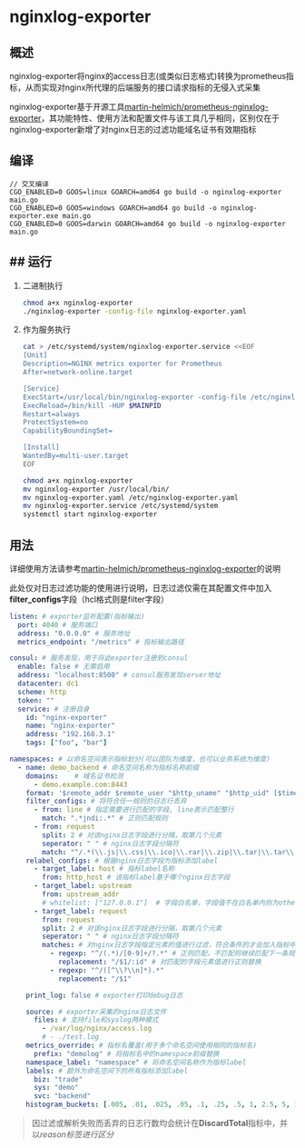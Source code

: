 # nginxlog-exporter

## 概述

nginxlog-exporter将nginx的access日志(或类似日志格式)转换为prometheus指标，从而实现对nginx所代理的后端服务的接口请求指标的无侵入式采集

nginxlog-exporter基于开源工具[martin-helmich/prometheus-nginxlog-exporter](https://github.com/martin-helmich/prometheus-nginxlog-exporter)，其功能特性、使用方法和配置文件与该工具几乎相同，区别仅在于nginxlog-exporter新增了对nginx日志的过滤功能域名证书有效期指标

## 编译

```shell
// 交叉编译
CGO_ENABLED=0 GOOS=linux GOARCH=amd64 go build -o nginxlog-exporter main.go
CGO_ENABLED=0 GOOS=windows GOARCH=amd64 go build -o nginxlog-exporter.exe main.go
CGO_ENABLED=0 GOOS=darwin GOARCH=amd64 go build -o nginxlog-exporter main.go
```

## ## 运行

1. 二进制执行

   ```bash
   chmod a+x nginxlog-exporter
   ./nginxlog-exporter -config-file nginxlog-exporter.yaml
   ```
2. 作为服务执行

   ```bash
   cat > /etc/systemd/system/nginxlog-exporter.service <<EOF
   [Unit]
   Description=NGINX metrics exporter for Prometheus
   After=network-online.target

   [Service]
   ExecStart=/usr/local/bin/nginxlog-exporter -config-file /etc/nginxlog-exporter.yaml
   ExecReload=/bin/kill -HUP $MAINPID
   Restart=always
   ProtectSystem=no
   CapabilityBoundingSet=

   [Install]
   WantedBy=multi-user.target
   EOF

   chmod a+x nginxlog-exporter
   mv nginxlog-exporter /usr/local/bin/
   mv nginxlog-exporter.yaml /etc/nginxlog-exporter.yaml
   mv nginxlog-exporter.service /etc/systemd/system
   systemctl start nginxlog-exporter
   ```

## 用法

详细使用方法请参考[martin-helmich/prometheus-nginxlog-exporter](https://github.com/martin-helmich/prometheus-nginxlog-exporter)的说明

此处仅对日志过滤功能的使用进行说明，日志过滤仅需在其配置文件中加入**filter_configs**字段（hcl格式则是filter字段）

```yaml
listen: # exporter监听配置(指标输出)
  port: 4040 # 服务端口
  address: "0.0.0.0" # 服务地址
  metrics_endpoint: "/metrics" # 指标输出路径

consul: # 服务发现，用于将此exporter注册到consul
  enable: false # 无需启用
  address: "localhost:8500" # consul服务发现server地址
  datacenter: dc1
  scheme: http
  token: ""
  service: # 注册自身
    id: "nginx-exporter"
    name: "nginx-exporter"
    address: "192.168.3.1"
    tags: ["foo", "bar"]

namespaces: # 以命名空间表示指标划分(可以团队为维度，也可以业务系统为维度)
  - name: demo_backend # 命名空间名称为指标名称前缀
    domains:    # 域名证书检测
      - demo.example.com:8443
    format: '$remote_addr $remote_user "$http_uname" "$http_uid" [$time_iso8601] $status "$request" $http_host $request_time "$upstream_response_time" $body_bytes_sent "$upstream_addr" "$upstream_status" "$http_referer" "$http_user_agent" "$http_x_forwarded_for"' # nginx access日志格式(与nginx配置文件中保持一致)
    filter_configs: # 将符合任一规则的日志行丢弃
      - from: line # 指定需要进行匹配的字段, line表示匹配整行
        match: ".*jndi:.*" # 正则匹配规则
      - from: request
        split: 2 # 对该nginx日志字段进行分隔，取第几个元素
        seperator: " " # nginx日志字段分隔符
        match: "^/.*(\\.js|\\.css|\\.ico|\\.rar|\\.zip|\\.tar|\\.tar\\.gz|\\.tgz|\\.gzip)" # 正则匹配规则
    relabel_configs: # 根据nginx日志字段为指标添加label
      - target_label: host # 指标label名称
        from: http_host # 该指标label基于哪个nginx日志字段
      - target_label: upstream
        from: upstream_addr
        # whitelist: ["127.0.0.1"]  # 字段白名单，字段值不在白名单内则为other
      - target_label: request
        from: request
        split: 2 # 对该nginx日志字段进行分隔，取第几个元素
        seperator: " " # nginx日志字段分隔符
        matches: # 对nginx日志字段指定元素的值进行过滤，符合条件的才会加入指标中
          - regexp: "^/(.*)/[0-9]+/?.*" # 正则匹配，不匹配则继续匹配下一条规则
            replacement: "/$1/:id" # 对匹配的字段元素值进行正则替换
          - regexp: "^/([^\\?\\n]*).*"
            replacement: "/$1"

    print_log: false # exporter打印debug日志

    source: # exporter采集的nginx日志文件
      files: # 支持file和syslog两种模式
        - /var/log/nginx/access.log
        # - ./test.log
    metrics_override: # 指标名覆盖(用于多个命名空间使用相同的指标名)
      prefix: "demolog" # 将指标名中的namespace前缀替换
    namespace_label: "namespace" # 将命名空间名称作为指标label
    labels: # 额外为命名空间下的所有指标添加label
      biz: "trade"
      sys: "demo"
      svc: "backend"
    histogram_buckets: [.005, .01, .025, .05, .1, .25, .5, 1, 2.5, 5, 10, 20] # histogram类型指标的bucket区间设计

```

> 因过滤或解析失败而丢弃的日志行数均会统计在**DiscardTotal**指标中，并以*reason标签进行区分*
